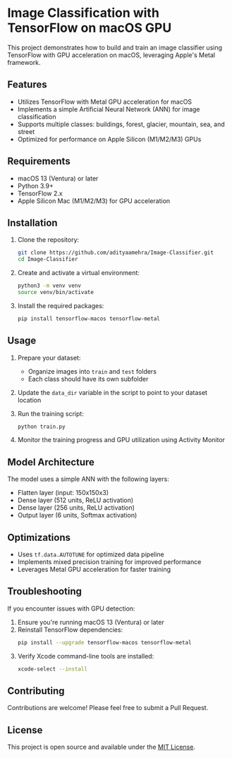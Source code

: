 # Image Classification with TensorFlow on macOS GPU

This project demonstrates how to build and train an image classifier using TensorFlow with GPU acceleration on macOS, leveraging Apple's Metal framework.

## Features

- Utilizes TensorFlow with Metal GPU acceleration for macOS
- Implements a simple Artificial Neural Network (ANN) for image classification
- Supports multiple classes: buildings, forest, glacier, mountain, sea, and street
- Optimized for performance on Apple Silicon (M1/M2/M3) GPUs

## Requirements

- macOS 13 (Ventura) or later
- Python 3.9+
- TensorFlow 2.x
- Apple Silicon Mac (M1/M2/M3) for GPU acceleration

## Installation

1. Clone the repository:
   ```bash
   git clone https://github.com/adityaamehra/Image-Classifier.git
   cd Image-Classifier
   ```

2. Create and activate a virtual environment:
   ```bash
   python3 -m venv venv
   source venv/bin/activate
   ```

3. Install the required packages:
   ```bash
   pip install tensorflow-macos tensorflow-metal
   ```

## Usage

1. Prepare your dataset:
   - Organize images into `train` and `test` folders
   - Each class should have its own subfolder

2. Update the `data_dir` variable in the script to point to your dataset location

3. Run the training script:
   ```bash
   python train.py
   ```

4. Monitor the training progress and GPU utilization using Activity Monitor

## Model Architecture

The model uses a simple ANN with the following layers:
- Flatten layer (input: 150x150x3)
- Dense layer (512 units, ReLU activation)
- Dense layer (256 units, ReLU activation)
- Output layer (6 units, Softmax activation)

## Optimizations

- Uses `tf.data.AUTOTUNE` for optimized data pipeline
- Implements mixed precision training for improved performance
- Leverages Metal GPU acceleration for faster training

## Troubleshooting

If you encounter issues with GPU detection:
1. Ensure you're running macOS 13 (Ventura) or later
2. Reinstall TensorFlow dependencies:
   ```bash
   pip install --upgrade tensorflow-macos tensorflow-metal
   ```
3. Verify Xcode command-line tools are installed:
   ```bash
   xcode-select --install
   ```

## Contributing

Contributions are welcome! Please feel free to submit a Pull Request.

## License

This project is open source and available under the [MIT License](LICENSE).
